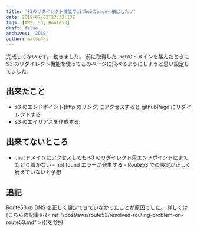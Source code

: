 ```yaml
---
title: 'S3のリダイレクト機能でgithubのpageへ飛ばしたい'
date: 2019-07-02T23:33:13Z
tags: [AWS, S3, Route53]
draft: false
archives: '2019'
author: matsu4ki
---
```


~~完成してないです。~~ 動きました。
前に取得した`.net`のドメインを踏んだときに S3 のリダイレクト機能を使ってこのページに飛べるようにしようと思い設定してました。

## 出来たこと

- s3 のエンドポイント(http のリンク)にアクセスすると githubPage にリダイレクトする
- s3 のエイリアスを作成する

## 出来てないところ

- `.net`ドメインにアクセスしても s3 のリダイレクト用エンドポイントにまでたどり着かない - not found エラーが発生する - Route53 での設定が正しく行えていないと予想

## 追記

Route53 の DNS を正しく設定できていなかったことが原因でした。
詳しくは[こちらの記事]({{< ref "/post/aws/route53/resolved-routing-problem-on-route53.md" >}})を参照
